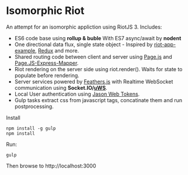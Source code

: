 # Isomorphic Riot
An attempt for an isomorphic appliction using RiotJS 3. Includes:
+ ES6 code base using **rollup & buble** With ES7 async/await by **nodent**
+ One directional data flux, single state object - Inspired by [riot-app-example](https://github.com/GianlucaGuarini/riot-app-example/), [Redux](http://redux.js.org/) and more.
+ Shared routing code between client and server using [Page.js](https://visionmedia.github.io/page.js/) and [Page.JS-Express-Mapper](https://github.com/kethinov/page.js-express-mapper.js).
+ Riot rendering on the server side using riot.render(). Waits for state to populate before rendering.
+ Server services powered by [Feathers.js](http://feathersjs.com/) with Realtime WebSocket communication using **Socket.IO/[uWS](https://github.com/uNetworking/uWebSockets)**.
+ Local User authentication using [Jason Web Tokens](https://jwt.io/).
+ Gulp tasks extract css from javascript tags, concatinate them and run postprocessing.

Install
```
npm install -g gulp
npm install
```
Run:
```
gulp
```
Then browse to http://localhost:3000
